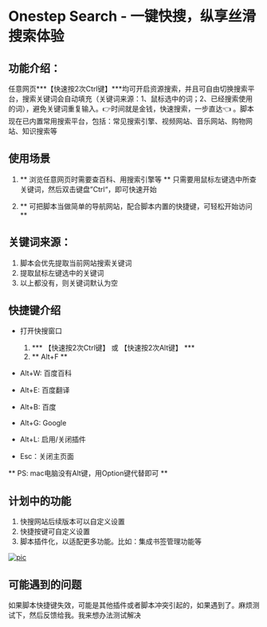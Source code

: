 # Onestep Search - 一键快搜，纵享丝滑搜索体验

## 功能介绍：
任意网页***【快速按2次Ctrl键】***均可开启资源搜索，并且可自由切换搜索平台，搜索关键词会自动填充（关键词来源：1、鼠标选中的词；2、已经搜索使用的词），避免关键词重复输入。👉时间就是金钱，快速搜索，一步直达👈 。脚本现在已内置常用搜索平台，包括：常见搜索引擎、视频网站、音乐网站、购物网站、知识搜索等

## 使用场景
1. ** 浏览任意网页时需要查百科、用搜索引擎等 **
	只需要用鼠标左键选中所查关键词，然后双击键盘”Ctrl“，即可快速开始
	
2. ** 可把脚本当做简单的导航网站，配合脚本内置的快捷键，可轻松开始访问 **

## 关键词来源：
1. 脚本会优先提取当前网站搜索关键词
2. 提取鼠标左键选中的关键词
3. 以上都没有，则关键词默认为空

## 快捷键介绍
- 打开快搜窗口 
	1. *** 【快速按2次Ctrl键】 或 【快速按2次Alt键】 ***
	2. ** Alt+F **
	
- Alt+W: 百度百科
- Alt+E: 百度翻译
- Alt+B: 百度
- Alt+G: Google
- Alt+L: 启用/关闭插件
- Esc：关闭主页面

** PS: mac电脑没有Alt键，用Option键代替即可 **

## 计划中的功能
1. 快搜网站后续版本可以自定义设置
2. 快捷按键可自定义设置
3. 脚本插件化，以适配更多功能。比如：集成书签管理功能等

[![pic](https://cdn.statically.io/gh/xanthella/onestepsearch/master/image/onestep.png "pic")](https://cdn.statically.io/gh/xanthella/onestepsearch/master/image/onestep.png "pic")

## 可能遇到的问题
如果脚本快捷键失效，可能是其他插件或者脚本冲突引起的，如果遇到了。麻烦测试下，然后反馈给我。我来想办法测试解决
